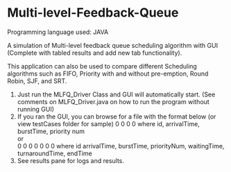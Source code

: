 # Multi-level-Feedback-Queue

Programming language used: JAVA  

A simulation of Multi-level feedback queue scheduling algorithm with GUI (Complete with tabled results and add new tab functionality).  

This application can also be used to compare different Scheduling algorithms such as FIFO, Priority with and without pre-emption, Round Robin, SJF, and SRT.

1. Just run the MLFQ_Driver Class and GUI will automatically start.  (See comments on MLFQ_Driver.java on how to run the program without running GUI)
2. If you ran the GUI, you can browse for a file with the format below (or view testCases folder for sample)
      0 0 0 0 where id, arrivalTime, burstTime, priority num  
        or  
      0 0 0 0 0 0 0 where id arrivalTime, burstTime, priorityNum, waitingTime, turnaroundTime, endTime  
3. See results pane for logs and results.

